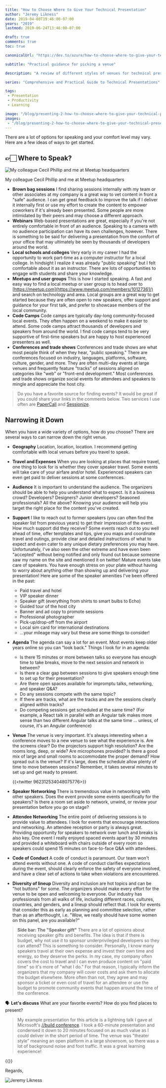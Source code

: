 ```yaml
---
title: "How to Choose Where to Give Your Technical Presentation"
author: "Jeremy Likness"
date: 2019-04-08T19:46:00-07:00
years: "2019"
lastmod: 2019-06-24T13:46:00-07:00

draft: true
comments: true
toc: true

canonicalUrl: "https://dev.to/azure/how-to-choose-where-to-give-your-technical-presentation-5g14"

subtitle: "Practical guidance for picking a venue"

description: "A review of different styles of venues for technical presentations. Learn how to narrow down your options and choose the right place to speak."

series: "Comprehensive and Practical Guide to Technical Presentations"

tags:
 - Presentation 
 - Productivity
 - Learning

image: "/blog/presenting-2-how-to-choose-where-to-give-your-technical-presentation/images/meetup.jpg" 
images:
 - "/blog/presenting-2-how-to-choose-where-to-give-your-technical-presentation/images/meetup.jpg"
---
```


There are a lot of options for speaking and your comfort level may vary. Here are a few ideas of ways to get started.

## 👉🏻 Where to Speak?

![My colleague Cecil Phillip and me at Meetup headquarters](/blog/presenting-2-how-to-choose-where-to-give-your-technical-presentation/images/meetup.jpg)
<figcaption>My colleague Cecil Phillip and me at Meetup headquarters</figcaption>

* **Brown bag sessions** I find sharing sessions internally with my team or other associates at my company is a great way to vet content in front a "safe" audience. I can get great feedback to improve the talk if I deliver it internally first or use my effort to create the content to empower coworkers if it's already been presented. Some people are more intimidated by their peers and may choose a different approach.
* **Webinars** Web-based presentations are great, especially if you're not entirely comfortable in front of an audience. Speaking to a camera with no audience participation can have its own challenges, however. There is something to be said for delivering a presentation from the comfort of your office that may ultimately be seen by thousands of developers around the world.
* **Local schools and colleges** Very early in my career I had the opportunity to work part-time as a computer instructor for a local college. In hindsight I realize it was already "public speaking" but I felt comfortable about it as an instructor. There are lots of opportunities to engage with students and share your knowledge.
* **Meetups and user groups** This is how I started speaking. A fast and easy way to find a local meetup or user group is to head over to [https://meetup.com](https://www.meetup.com/members/10127361/) and search on technology and area. Local groups are a great way to get started because they are often open to new speakers, offer support and guidance for your first talk, and prefer to showcase members of the local community.
* **Code Camps** Code camps are typically day-long community-focused local events. They often happen on a weekend to make it easier to attend. Some code camps attract thousands of developers and speakers from around the world. I find code camps tend to be very supportive of first-time speakers but are happy to host experienced presenters as well.
* **Conferences and trade shows** Conferences and trade shows are what most people think of when they hear, "public speaking." There are conferences focused on industry, languages, platforms, software, culture, gender, and more. They are often multi-day events at large venues and frequently feature "tracks" of sessions aligned on categories like "web" or "front-end development." Most conferences and trade shows organize social events for attendees and speakers to mingle and appreciate the host city.

> Do you have a favorite source for finding events? It would be great if you could share your links in the comments below. Two services I use often are [PaperCall](https://www.papercall.io/speakers/jeremylikness) and [Sessionize](https://sessionize.com/jeremylikness).

## Narrowing it Down

When you have a wide variety of options, how do you choose? There are several ways to can narrow down the right venue.

* **Geography** Location, location, location. I recommend getting comfortable with local venues before you travel to speak.
* **Travel and Expenses** When you are looking at places that require travel, one thing to look for is whether they cover speaker travel. Some events will take care of your airfare and/or hotel. Experienced speakers can even get paid to deliver sessions at some conferences.
* **Audience** It is important to understand the audience. The organizers should be able to help you understand what to expect. Is it a business crowd? Developers? Designers? Junior developers? Seasoned professionals? All the above? Knowing your audience will help you target the right place for the content you've created.
* **Support** I like to reach out to former speakers (you can often find the speaker list from previous years) to get their impression of the event. How much support did they receive? Some events reach out to you well ahead of time, offer templates and tips, give you maps and coordinate travel and outings, provide clear and detailed instructions of what to expect and even cater to any unique dietary preferences you may have. Unfortunately, I've also seen the other extreme and have even been "accepted" without being notified and only found out because someone saw my name on the site and mentioned it on twitter! Mature events take care of speakers. You have enough stress on your plate without having to worry about anything other than showing up and delivering your presentation! Here are some of the speaker amenities I've been offered in the past:
  * Paid travel and hotel
  * VIP speaker dinner
  * Speaker gift (everything from shirts to smart bulbs to Echo)
  * Guided tour of the host city
  * Banner and ad copy to promote sessions
  * Professional photographer
  * Pick-up/drop-off from the airport
  * Local sim card for international destinations
  * ...your mileage may vary but these are some things to consider!
* **Agenda** The agenda can say a lot for an event. Most events keep older years online so you can "look back." Things I look for in an agenda:
  * Is there 15 minutes or more between talks so everyone has enough time to take breaks, move to the next session and network in between?
  * Is there a clear gap between sessions to give speakers enough time to set up for their presentation?
  * Are there open spaces available for impromptu talks, networking, and speaker Q&A?
  * Do any sessions compete with the same topic?
  * If there are tracks, what are the tracks and are the sessions clearly aligned within tracks?
  * Do competing sessions get scheduled at the same time? (For example, a React talk in parallel with an Angular talk makes more sense than two different Angular talks at the same time ... unless, of course, it's an Angular conference)
* **Venue** The venue is very important. It's always interesting when a conference moves to a new venue to see what the experience is. Are the screens clear? Do the projectors support high resolution? Are the rooms long, deep, or wide? Are microphones provided? Is there a good mix of large and small rooms to accommodate the proper demand? How spread out is the venue? If it's large, does the schedule allow plenty of time to move between sessions? Remember, it takes several minutes to set up and get ready to present.

    {{<twitter 962312534048075776>}}

* **Speaker Networking** There is tremendous value in networking with other speakers. Does the event provide some events specifically for the speakers? Is there a room set aside to network, unwind, or review your presentation before you go on stage?
* **Attendee Networking** The entire point of delivering sessions is to provide value to attendees. I look for events that encourage interactions and networking. An attendee reception or party is always great. Providing opportunity for speakers to network over lunch and breaks is also key. One event I really enjoyed spaced events apart by 30 minutes and provided a whiteboard with chairs outside of every room so speakers could spend 15 minutes on face-to-face Q&A with attendees.
* **Code of Conduct** A code of conduct is paramount. Our team won't attend events without one. A code of conduct clarifies expectations during the event, should clearly enforce the safety of everyone involved, and have a clear set of actions to take when violations are encountered.
* **Diversity of lineup** Diversity and inclusion are hot topics and can be "hot buttons" for some. The organizers should make every effort for the venue to be open and welcoming to everyone. Our industry has professionals from all walks of life, including different races, cultures, countries, and genders, and a lineup should reflect that. I look for events that consider this as early as planning and committee selection, rather than as an afterthought, i.e. "Wow, we really should have some women on this panel, are you available?"

> **Side bar: The "Speaker gift"** There are a lot of opinions about receiving speaker gifts and benefits. The idea is that if there is budget, why not use it to sponsor underprivileged developers so they can attend? This is something to consider. Personally, I know many speakers travel at their own expense and invest their own time and energy, so they deserve the perks. In my case, my company often covers the cost to travel and I can even produce content on "paid time" so it's more of "what I do." For that reason, I typically inform the organizers that my company will cover costs and ask them to allocate the budget elsewhere. More often than not, they agree and may sponsor a ticket or even cost of travel for an attendee or use the budget to promote community events that happen around the time of the conference.

🗣 **Let's discuss** What are your favorite events? How do you find places to present?

> My example presentation for this article is a lightning talk I gave at Microsoft's [//build conference](https://jlik.me/gdg). I took a 60-minute presentation and condensed it down to 20 minutes focused on as much value as I could deliver in the short period of time. The venue was "theater style" meaning an open platform in a large showroom, so there was a lot of background noise and foot traffic. It was a great learning experience!

{{<youtube tBollT76thk>}}

Regards,

![Jeremy Likness](/images/jeremylikness.gif)
